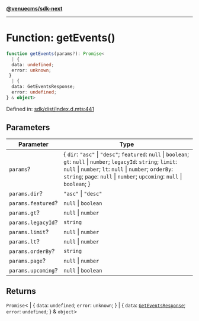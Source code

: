[**@venuecms/sdk-next**](../Index.md)

***

# Function: getEvents()

```ts
function getEvents(params?): Promise<
  | {
  data: undefined;
  error: unknown;
 }
  | {
  data: GetEventsResponse;
  error: undefined;
} & object>
```

Defined in: [sdk/dist/index.d.mts:441](https://github.com/venuecms/sdk/blob/fbf02bcc9fd4a34da75d81536c54bdc995edf6c4/packages/sdk/dist/index.d.mts#L441)

## Parameters

| Parameter | Type |
| ------ | ------ |
| `params`? | \{ `dir`: `"asc"` \| `"desc"`; `featured`: `null` \| `boolean`; `gt`: `null` \| `number`; `legacyId`: `string`; `limit`: `null` \| `number`; `lt`: `null` \| `number`; `orderBy`: `string`; `page`: `null` \| `number`; `upcoming`: `null` \| `boolean`; \} |
| `params.dir`? | `"asc"` \| `"desc"` |
| `params.featured`? | `null` \| `boolean` |
| `params.gt`? | `null` \| `number` |
| `params.legacyId`? | `string` |
| `params.limit`? | `null` \| `number` |
| `params.lt`? | `null` \| `number` |
| `params.orderBy`? | `string` |
| `params.page`? | `null` \| `number` |
| `params.upcoming`? | `null` \| `boolean` |

## Returns

`Promise`\<
  \| \{
  `data`: `undefined`;
  `error`: `unknown`;
 \}
  \| \{
  `data`: [`GetEventsResponse`](../type-aliases/GetEventsResponse.md);
  `error`: `undefined`;
 \} & `object`\>
